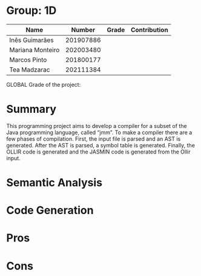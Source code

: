 # Group: 1D

| Name             | Number    | Grade              |Contribution
| ---------------- | --------- | ------------------ | ------------ |
| Inês Guimarães   | 201907886 |                    |              |
| Mariana Monteiro | 202003480 |                    |              |
| Marcos Pinto     | 201800177 |                    |              |
| Tea Madzarac     | 202111384 |                    |              |

GLOBAL Grade of the project:

# Summary

This programming project aims to develop a compiler for a subset of the Java programming language, called “jmm”.
To make a compiler there are a few phases of compilation. First, the input file is parsed and an AST is generated. After the AST is parsed, a symbol table is generated. Finally, the OLLIR code is generated and the JASMIN code is generated from the Ollir input.

# Semantic Analysis

# Code Generation

# Pros

# Cons